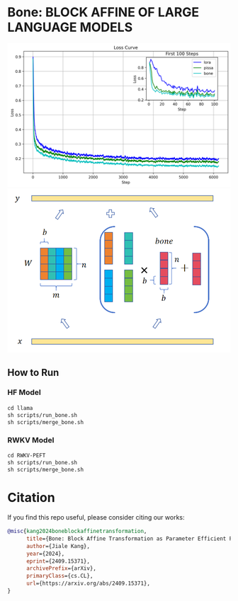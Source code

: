 # Bone: BLOCK AFFINE OF LARGE LANGUAGE MODELS
![Loss](./assets/llama2-7b.png)
![Bone](./assets/bone-col.png)
## How to Run
### HF Model
```
cd llama
sh scripts/run_bone.sh
sh scripts/merge_bone.sh
```
### RWKV Model
```
cd RWKV-PEFT
sh scripts/run_bone.sh
sh scripts/merge_bone.sh
```


# Citation
If you find this repo useful, please consider citing our works:
```bib
@misc{kang2024boneblockaffinetransformation,
      title={Bone: Block Affine Transformation as Parameter Efficient Fine-tuning Methods for Large Language Models}, 
      author={Jiale Kang},
      year={2024},
      eprint={2409.15371},
      archivePrefix={arXiv},
      primaryClass={cs.CL},
      url={https://arxiv.org/abs/2409.15371}, 
}